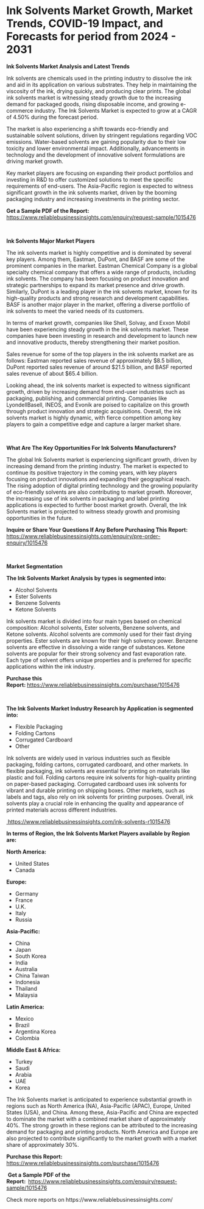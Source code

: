 <p><h1>Ink Solvents Market Growth, Market Trends, COVID-19 Impact, and Forecasts for period from 2024 - 2031</h1></p><p><strong>Ink Solvents Market Analysis and Latest Trends</strong></p>
<p><p>Ink solvents are chemicals used in the printing industry to dissolve the ink and aid in its application on various substrates. They help in maintaining the viscosity of the ink, drying quickly, and producing clear prints. The global ink solvents market is witnessing steady growth due to the increasing demand for packaged goods, rising disposable income, and growing e-commerce industry. The Ink Solvents Market is expected to grow at a CAGR of 4.50% during the forecast period.</p><p>The market is also experiencing a shift towards eco-friendly and sustainable solvent solutions, driven by stringent regulations regarding VOC emissions. Water-based solvents are gaining popularity due to their low toxicity and lower environmental impact. Additionally, advancements in technology and the development of innovative solvent formulations are driving market growth. </p><p>Key market players are focusing on expanding their product portfolios and investing in R&D to offer customized solutions to meet the specific requirements of end-users. The Asia-Pacific region is expected to witness significant growth in the ink solvents market, driven by the booming packaging industry and increasing investments in the printing sector.</p></p>
<p><strong>Get a Sample PDF of the Report:&nbsp;</strong> <a href="https://www.reliablebusinessinsights.com/enquiry/request-sample/1015476">https://www.reliablebusinessinsights.com/enquiry/request-sample/1015476</a></p>
<p>&nbsp;</p>
<p><strong>Ink Solvents Major Market Players</strong></p>
<p><p>The ink solvents market is highly competitive and is dominated by several key players. Among them, Eastman, DuPont, and BASF are some of the prominent companies in the market. Eastman Chemical Company is a global specialty chemical company that offers a wide range of products, including ink solvents. The company has been focusing on product innovation and strategic partnerships to expand its market presence and drive growth. Similarly, DuPont is a leading player in the ink solvents market, known for its high-quality products and strong research and development capabilities. BASF is another major player in the market, offering a diverse portfolio of ink solvents to meet the varied needs of its customers.</p><p>In terms of market growth, companies like Shell, Solvay, and Exxon Mobil have been experiencing steady growth in the ink solvents market. These companies have been investing in research and development to launch new and innovative products, thereby strengthening their market position.</p><p>Sales revenue for some of the top players in the ink solvents market are as follows: Eastman reported sales revenue of approximately $8.5 billion, DuPont reported sales revenue of around $21.5 billion, and BASF reported sales revenue of about $65.4 billion.</p><p>Looking ahead, the ink solvents market is expected to witness significant growth, driven by increasing demand from end-user industries such as packaging, publishing, and commercial printing. Companies like LyondellBasell, INEOS, and Evonik are poised to capitalize on this growth through product innovation and strategic acquisitions. Overall, the ink solvents market is highly dynamic, with fierce competition among key players to gain a competitive edge and capture a larger market share.</p></p>
<p>&nbsp;</p>
<p><strong>What Are The Key Opportunities For Ink Solvents Manufacturers?</strong></p>
<p><p>The global Ink Solvents market is experiencing significant growth, driven by increasing demand from the printing industry. The market is expected to continue its positive trajectory in the coming years, with key players focusing on product innovations and expanding their geographical reach. The rising adoption of digital printing technology and the growing popularity of eco-friendly solvents are also contributing to market growth. Moreover, the increasing use of ink solvents in packaging and label printing applications is expected to further boost market growth. Overall, the Ink Solvents market is projected to witness steady growth and promising opportunities in the future.</p></p>
<p><strong>Inquire or Share Your Questions If Any Before Purchasing This Report:</strong> <a href="https://www.reliablebusinessinsights.com/enquiry/pre-order-enquiry/1015476">https://www.reliablebusinessinsights.com/enquiry/pre-order-enquiry/1015476</a></p>
<p>&nbsp;</p>
<p><strong>Market Segmentation</strong></p>
<p><strong>The Ink Solvents Market Analysis by types is segmented into:</strong></p>
<p><ul><li>Alcohol Solvents</li><li>Ester Solvents</li><li>Benzene Solvents</li><li>Ketone Solvents</li></ul></p>
<p><p>Ink solvents market is divided into four main types based on chemical composition: Alcohol solvents, Ester solvents, Benzene solvents, and Ketone solvents. Alcohol solvents are commonly used for their fast drying properties. Ester solvents are known for their high solvency power. Benzene solvents are effective in dissolving a wide range of substances. Ketone solvents are popular for their strong solvency and fast evaporation rate. Each type of solvent offers unique properties and is preferred for specific applications within the ink industry.</p></p>
<p><strong>Purchase this Report:&nbsp;</strong><a href="https://www.reliablebusinessinsights.com/purchase/1015476">https://www.reliablebusinessinsights.com/purchase/1015476</a></p>
<p>&nbsp;</p>
<p><strong>The Ink Solvents Market Industry Research by Application is segmented into:</strong></p>
<p><ul><li>Flexible Packaging</li><li>Folding Cartons</li><li>Corrugated Cardboard</li><li>Other</li></ul></p>
<p><p>Ink solvents are widely used in various industries such as flexible packaging, folding cartons, corrugated cardboard, and other markets. In flexible packaging, ink solvents are essential for printing on materials like plastic and foil. Folding cartons require ink solvents for high-quality printing on paper-based packaging. Corrugated cardboard uses ink solvents for vibrant and durable printing on shipping boxes. Other markets, such as labels and tags, also rely on ink solvents for printing purposes. Overall, ink solvents play a crucial role in enhancing the quality and appearance of printed materials across different industries.</p></p>
<p><a href="https://www.reliablebusinessinsights.com/ink-solvents-r1015476">&nbsp;https://www.reliablebusinessinsights.com/ink-solvents-r1015476</a></p>
<p><strong>In terms of Region, the Ink Solvents Market Players available by Region are:</strong></p>
<p>
    <p> <strong> North America: </strong>
        <ul>
            <li>United States</li>
            <li>Canada</li>
        </ul>
        </p> 
    <p> <strong> Europe: </strong>
        <ul>
            <li>Germany</li>
            <li>France</li>
            <li>U.K.</li>
            <li>Italy</li>
            <li>Russia</li>
        </ul>
        </p> 
    <p> <strong> Asia-Pacific: </strong>
        <ul>
            <li>China</li>
            <li>Japan</li>
            <li>South Korea</li>
            <li>India</li>
            <li>Australia</li>
            <li>China Taiwan</li>
            <li>Indonesia</li>
            <li>Thailand</li>
            <li>Malaysia</li>
        </ul>
        </p> 
    <p> <strong> Latin America: </strong>
        <ul>
            <li>Mexico</li>
            <li>Brazil</li>
            <li>Argentina Korea</li>
            <li>Colombia</li>
        </ul>
        </p> 
    <p> <strong> Middle East & Africa: </strong>
        <ul>
            <li>Turkey</li>
            <li>Saudi</li>
            <li>Arabia</li>
            <li>UAE</li>
            <li>Korea</li>
        </ul>
    </p>
    </p>
<p><p>The Ink Solvents market is anticipated to experience substantial growth in regions such as North America (NA), Asia-Pacific (APAC), Europe, United States (USA), and China. Among these, Asia-Pacific and China are expected to dominate the market with a combined market share of approximately 40%. The strong growth in these regions can be attributed to the increasing demand for packaging and printing products. North America and Europe are also projected to contribute significantly to the market growth with a market share of approximately 30%.</p></p>
<p><strong>Purchase this Report: </strong><a href="https://www.reliablebusinessinsights.com/purchase/1015476">https://www.reliablebusinessinsights.com/purchase/1015476</a></p>
<p>&nbsp;<strong>Get a Sample PDF of the Report:&nbsp;&nbsp;</strong><a href="https://www.reliablebusinessinsights.com/enquiry/request-sample/1015476">https://www.reliablebusinessinsights.com/enquiry/request-sample/1015476</a></p>
<p><strong></strong></p>
<p>Check more reports on https://www.reliablebusinessinsights.com/</p>